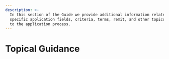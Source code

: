```yaml
---
description: >-
  In this section of the Guide we provide additional information related to
  specific application fields, criteria, terms, remit, and other topics relevant
  to the application process.
---
```


# Topical Guidance

